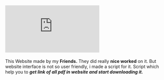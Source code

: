 # ![grabpdf](https://grabpdf.in/index.html)

This Website made by my **Friends.** They did really **nice worked** on it. But website interface is not so user friendly, i made a script for it.
Script which help you to ***get link of all pdf in website and start downloading it.***
